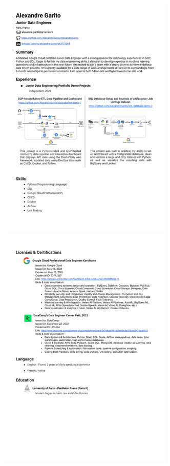 ![resume1](https://github.com/AlexandreGarito/resume/blob/main/Resume-Alexandre-Garito-1.png)
![resume2](https://github.com/AlexandreGarito/resume/blob/main/Resume-Alexandre-Garito-2.png)

